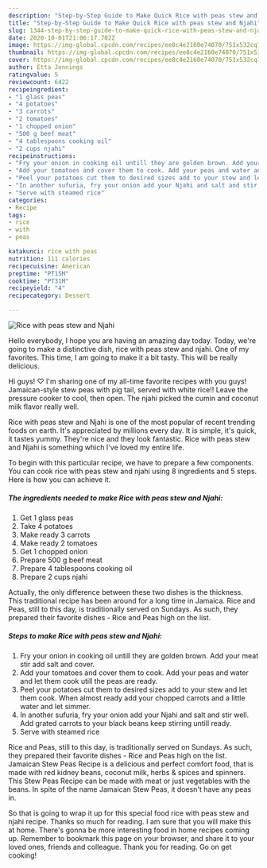 ```yaml
---
description: "Step-by-Step Guide to Make Quick Rice with peas stew and Njahi"
title: "Step-by-Step Guide to Make Quick Rice with peas stew and Njahi"
slug: 1344-step-by-step-guide-to-make-quick-rice-with-peas-stew-and-njahi
date: 2020-10-01T21:06:17.702Z
image: https://img-global.cpcdn.com/recipes/ee8c4e2160e74070/751x532cq70/rice-with-peas-stew-and-njahi-recipe-main-photo.jpg
thumbnail: https://img-global.cpcdn.com/recipes/ee8c4e2160e74070/751x532cq70/rice-with-peas-stew-and-njahi-recipe-main-photo.jpg
cover: https://img-global.cpcdn.com/recipes/ee8c4e2160e74070/751x532cq70/rice-with-peas-stew-and-njahi-recipe-main-photo.jpg
author: Etta Jennings
ratingvalue: 5
reviewcount: 6422
recipeingredient:
- "1 glass peas"
- "4 potatoes"
- "3 carrots"
- "2 tomatoes"
- "1 chopped onion"
- "500 g beef meat"
- "4 tablespoons cooking oil"
- "2 cups njahi"
recipeinstructions:
- "Fry your onion in cooking oil untill they are golden brown. Add your meat stir add salt and cover."
- "Add your tomatoes and cover them to cook. Add your peas and water and let them cook utill the peas are ready."
- "Peel your potatoes cut them to desired sizes add to your stew and let them cook. When almost ready add your chopped carrots and a little water and let simmer."
- "In another sufuria, fry your onion add your Njahi and salt and stir well. Add grated carrots to your black beans keep stirring untill ready."
- "Serve with steamed rice"
categories:
- Recipe
tags:
- rice
- with
- peas

katakunci: rice with peas 
nutrition: 111 calories
recipecuisine: American
preptime: "PT15M"
cooktime: "PT31M"
recipeyield: "4"
recipecategory: Dessert

---
```



![Rice with peas stew and Njahi](https://img-global.cpcdn.com/recipes/ee8c4e2160e74070/751x532cq70/rice-with-peas-stew-and-njahi-recipe-main-photo.jpg)

Hello everybody, I hope you are having an amazing day today. Today, we're going to make a distinctive dish, rice with peas stew and njahi. One of my favorites. This time, I am going to make it a bit tasty. This will be really delicious.

Hi guys! ♡ I&#39;m sharing one of my all-time favorite recipes with you guys! Jamaican-style stew peas with pig tail, served with white rice!! Leave the pressure cooker to cool, then open. The njahi picked the cumin and coconut milk flavor really well.

Rice with peas stew and Njahi is one of the most popular of recent trending foods on earth. It's appreciated by millions every day. It is simple, it's quick, it tastes yummy. They're nice and they look fantastic. Rice with peas stew and Njahi is something which I've loved my entire life.


To begin with this particular recipe, we have to prepare a few components. You can cook rice with peas stew and njahi using 8 ingredients and 5 steps. Here is how you can achieve it.

<!--inarticleads1-->

##### The ingredients needed to make Rice with peas stew and Njahi:

1. Get 1 glass peas
1. Take 4 potatoes
1. Make ready 3 carrots
1. Make ready 2 tomatoes
1. Get 1 chopped onion
1. Prepare 500 g beef meat
1. Prepare 4 tablespoons cooking oil
1. Prepare 2 cups njahi


Actually, the only difference between these two dishes is the thickness. This traditional recipe has been around for a long time in Jamaica. Rice and Peas, still to this day, is traditionally served on Sundays. As such, they prepared their favorite dishes - Rice and Peas high on the list. 

<!--inarticleads2-->

##### Steps to make Rice with peas stew and Njahi:

1. Fry your onion in cooking oil untill they are golden brown. Add your meat stir add salt and cover.
1. Add your tomatoes and cover them to cook. Add your peas and water and let them cook utill the peas are ready.
1. Peel your potatoes cut them to desired sizes add to your stew and let them cook. When almost ready add your chopped carrots and a little water and let simmer.
1. In another sufuria, fry your onion add your Njahi and salt and stir well. Add grated carrots to your black beans keep stirring untill ready.
1. Serve with steamed rice


Rice and Peas, still to this day, is traditionally served on Sundays. As such, they prepared their favorite dishes - Rice and Peas high on the list. Jamaican Stew Peas Recipe is a delicious and perfect comfort food, that is made with red kidney beans, coconut milk, herbs &amp; spices and spinners. This Stew Peas Recipe can be made with meat or just vegetables with the beans. In spite of the name Jamaican Stew Peas, it doesn&#39;t have any peas in. 

So that is going to wrap it up for this special food rice with peas stew and njahi recipe. Thanks so much for reading. I am sure that you will make this at home. There's gonna be more interesting food in home recipes coming up. Remember to bookmark this page on your browser, and share it to your loved ones, friends and colleague. Thank you for reading. Go on get cooking!
